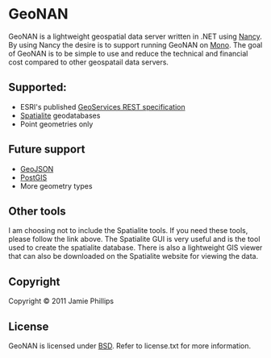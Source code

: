 # GeoNAN

GeoNAN is a lightweight geospatial data server written in .NET using [Nancy](http://www.nancyfx.org/). By using Nancy the desire is to support running GeoNAN on [Mono](http://mono-project.com). The goal of GeoNAN is to be simple to use and reduce the technical and financial cost compared to other geospatail data servers.

## Supported:

* ESRI's published [GeoServices REST specification](http://www.esri.com/industries/landing-pages/geoservices/geoservices.html)
* [Spatialite](http://www.gaia-gis.it/spatialite/) geodatabases
* Point geometries only

## Future support

* [GeoJSON](http://geojson.org/)
* [PostGIS](http://postgis.refractions.net/)
* More geometry types

## Other tools

I am choosing not to include the Spatialite tools.  If you need these tools, please follow the link above.  The Spatialite GUI is very useful
and is the tool used to create the spatialite database.  There is also a lightweight GIS viewer that can also be downloaded on the Spatialite
website for viewing the data.

## Copyright

Copyright © 2011 Jamie Phillips

## License

GeoNAN is licensed under [BSD](http://www.opensource.org/licenses/bsd-license.php "Read more about the BSD license form"). Refer to license.txt for more information.
